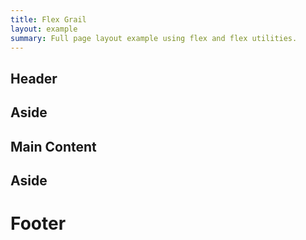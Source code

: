 ```yaml
---
title: Flex Grail
layout: example
summary: Full page layout example using flex and flex utilities.
---
```


<div class="flex flex--column">
  <section class="p-3 background-navy flex--center-content">
    <h1 class="">Header</h1>
  </section>
  <main class="block-container flex--grow">
    <aside class="block lg-tablet-up-2 background-med-blue flex--center-content">
      <h1 class="">Aside</h1>
    </aside>
    <section class="block lg-tablet-up-8 flex--center-content py-5">
      <h1 class="text-base">Main Content</h1>
    </section>
    <aside class="block lg-tablet-up-2 background-med-blue flex--center-content">
      <h1 class="">Aside</h1>
    </aside>
  </main>
  <footer class="p-3 background-light flex--center-content">
    <h1 class="">Footer</h1>
  </footer>
</div>